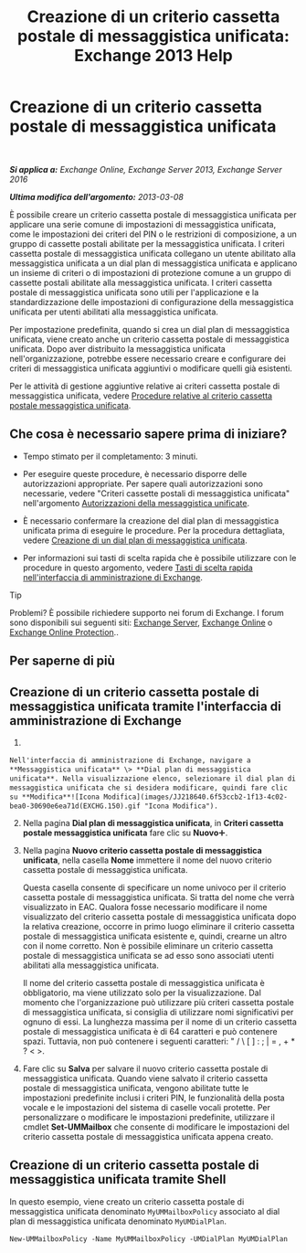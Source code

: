 ﻿---
title: 'Creazione di un criterio cassetta postale di messaggistica unificata: Exchange 2013 Help'
TOCTitle: Creazione di un criterio cassetta postale di messaggistica unificata
ms:assetid: 7f20874b-c46c-4505-9a78-f63eacb578ff
ms:mtpsurl: https://technet.microsoft.com/it-it/library/Bb123510(v=EXCHG.150)
ms:contentKeyID: 50555627
ms.date: 05/22/2018
mtps_version: v=EXCHG.150
f1_keywords:
- Microsoft.Exchange.Management.SnapIn.Esm.Servers.UnifiedMessaging.CreateUMMailboxPolicyWizardForm.CreateUMMailboxPolicyWizardPage
ms.translationtype: MT
---

# Creazione di un criterio cassetta postale di messaggistica unificata

 

_**Si applica a:** Exchange Online, Exchange Server 2013, Exchange Server 2016_

_**Ultima modifica dell'argomento:** 2013-03-08_

È possibile creare un criterio cassetta postale di messaggistica unificata per applicare una serie comune di impostazioni di messaggistica unificata, come le impostazioni dei criteri del PIN o le restrizioni di composizione, a un gruppo di cassette postali abilitate per la messaggistica unificata. I criteri cassetta postale di messaggistica unificata collegano un utente abilitato alla messaggistica unificata a un dial plan di messaggistica unificata e applicano un insieme di criteri o di impostazioni di protezione comune a un gruppo di cassette postali abilitate alla messaggistica unificata. I criteri cassetta postale di messaggistica unificata sono utili per l'applicazione e la standardizzazione delle impostazioni di configurazione della messaggistica unificata per utenti abilitati alla messaggistica unificata.

Per impostazione predefinita, quando si crea un dial plan di messaggistica unificata, viene creato anche un criterio cassetta postale di messaggistica unificata. Dopo aver distribuito la messaggistica unificata nell'organizzazione, potrebbe essere necessario creare e configurare dei criteri di messaggistica unificata aggiuntivi o modificare quelli già esistenti.

Per le attività di gestione aggiuntive relative ai criteri cassetta postale di messaggistica unificata, vedere [Procedure relative al criterio cassetta postale messaggistica unificata](um-mailbox-policy-procedures-exchange-2013-help.md).

## Che cosa è necessario sapere prima di iniziare?

  - Tempo stimato per il completamento: 3 minuti.

  - Per eseguire queste procedure, è necessario disporre delle autorizzazioni appropriate. Per sapere quali autorizzazioni sono necessarie, vedere "Criteri cassette postali di messaggistica unificata" nell'argomento [Autorizzazioni della messaggistica unificate](unified-messaging-permissions-exchange-2013-help.md).

  - È necessario confermare la creazione del dial plan di messaggistica unificata prima di eseguire le procedure. Per la procedura dettagliata, vedere [Creazione di un dial plan di messaggistica unificata](create-a-um-dial-plan-exchange-2013-help.md).

  - Per informazioni sui tasti di scelta rapida che è possibile utilizzare con le procedure in questo argomento, vedere [Tasti di scelta rapida nell'interfaccia di amministrazione di Exchange](keyboard-shortcuts-in-the-exchange-admin-center-exchange-online-protection-help.md).


> [!TIP]
> Problemi? È possibile richiedere supporto nei forum di Exchange. I forum sono disponibili sui seguenti siti: <A href="https://go.microsoft.com/fwlink/p/?linkid=60612">Exchange Server</A>, <A href="https://go.microsoft.com/fwlink/p/?linkid=267542">Exchange Online</A> o <A href="https://go.microsoft.com/fwlink/p/?linkid=285351">Exchange Online Protection</A>..



## Per saperne di più

## Creazione di un criterio cassetta postale di messaggistica unificata tramite l'interfaccia di amministrazione di Exchange

1.  
    
    Nell'interfaccia di amministrazione di Exchange, navigare a **Messaggistica unificata** \> **Dial plan di messaggistica unificata**. Nella visualizzazione elenco, selezionare il dial plan di messaggistica unificata che si desidera modificare, quindi fare clic su **Modifica**![Icona Modifica](images/JJ218640.6f53ccb2-1f13-4c02-bea0-30690e6ea71d(EXCHG.150).gif "Icona Modifica").

2.  Nella pagina **Dial plan di messaggistica unificata**, in **Criteri cassetta postale messaggistica unificata** fare clic su **Nuovo**![Icona Aggiungi](images/JJ218640.c1e75329-d6d7-4073-a27d-498590bbb558(EXCHG.150).gif "Icona Aggiungi").

3.  Nella pagina **Nuovo criterio cassetta postale di messaggistica unificata**, nella casella **Nome** immettere il nome del nuovo criterio cassetta postale di messaggistica unificata.
    
    Questa casella consente di specificare un nome univoco per il criterio cassetta postale di messaggistica unificata. Si tratta del nome che verrà visualizzato in EAC. Qualora fosse necessario modificare il nome visualizzato del criterio cassetta postale di messaggistica unificata dopo la relativa creazione, occorre in primo luogo eliminare il criterio cassetta postale di messaggistica unificata esistente e, quindi, crearne un altro con il nome corretto. Non è possibile eliminare un criterio cassetta postale di messaggistica unificata se ad esso sono associati utenti abilitati alla messaggistica unificata.
    
    Il nome del criterio cassetta postale di messaggistica unificata è obbligatorio, ma viene utilizzato solo per la visualizzazione. Dal momento che l'organizzazione può utilizzare più criteri cassetta postale di messaggistica unificata, si consiglia di utilizzare nomi significativi per ognuno di essi. La lunghezza massima per il nome di un criterio cassetta postale di messaggistica unificata è di 64 caratteri e può contenere spazi. Tuttavia, non può contenere i seguenti caratteri: " / \\ \[ \] : ; | = , + \* ? \< \>.

4.  Fare clic su **Salva** per salvare il nuovo criterio cassetta postale di messaggistica unificata. Quando viene salvato il criterio cassetta postale di messaggistica unificata, vengono abilitate tutte le impostazioni predefinite inclusi i criteri PIN, le funzionalità della posta vocale e le impostazioni del sistema di caselle vocali protette. Per personalizzare o modificare le impostazioni predefinite, utilizzare il cmdlet **Set-UMMailbox** che consente di modificare le impostazioni del criterio cassetta postale di messaggistica unificata appena creato.

## Creazione di un criterio cassetta postale di messaggistica unificata tramite Shell

In questo esempio, viene creato un criterio cassetta postale di messaggistica unificata denominato `MyUMMailboxPolicy` associato al dial plan di messaggistica unificata denominato `MyUMDialPlan`.

    New-UMMailboxPolicy -Name MyUMMailboxPolicy -UMDialPlan MyUMDialPlan

